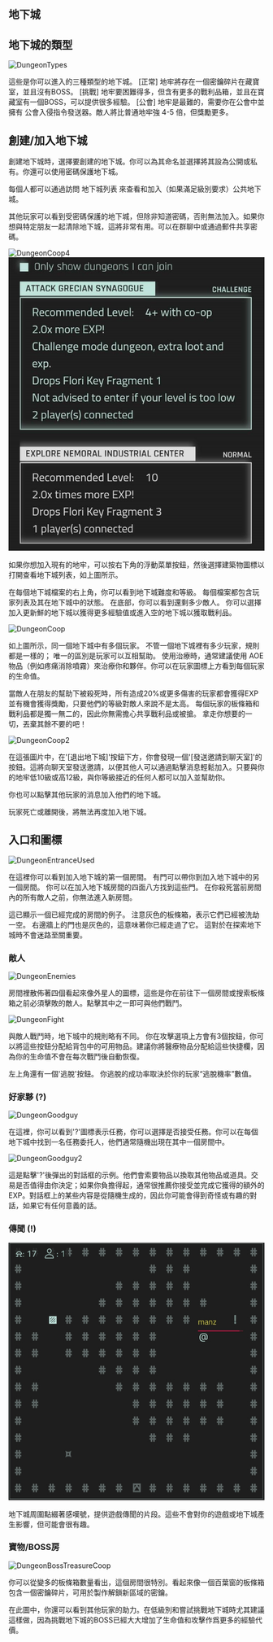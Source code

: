 ## 地下城

## 地下城的類型
  
![DungeonTypes](/resources/mobile-tutorial/DungeonTypes.png)
  
這些是你可以進入的三種類型的地下城。
[正常] 地牢將存在一個密鑰碎片在藏寶室，並且沒有BOSS。 
[挑戰] 地牢要困難得多，但含有更多的戰利品箱，並且在寶藏室有一個BOSS，可以提供很多經驗。 
[公會] 地牢是最難的，需要你在公會中並擁有 公會入侵指令發送器。敵人將比普通地牢強 4-5 倍，但獎勵更多。

## 創建/加入地下城
  
創建地下城時，選擇要創建的地下城。你可以為其命名並選擇將其設為公開或私有。你還可以使用密碼保護地下城。

每個人都可以通過訪問 地下城列表 來查看和加入（如果滿足級別要求）公共地下城。 

其他玩家可以看到受密碼保護的地下城，但除非知道密碼，否則無法加入。如果你想與特定朋友一起清除地下城，這將非常有用。可以在群聊中或通過郵件共享密碼。

![DungeonCoop4](/resources/mobile-tutorial/DungeonCoop4.png)
![DungeonCoop3](/resources/mobile-tutorial/DungeonCoop3.png)

如果你想加入現有的地牢，可以按右下角的浮動菜單按鈕，然後選擇建築物圖標以打開查看地下城列表，如上圖所示。

在每個地下城檔案的右上角，你可以看到地下城難度和等級。   每個檔案都包含玩家列表及其在地下城中的狀態。 在底部，你可以看到還剩多少敵人。 你可以選擇加入更新鮮的地下城以獲得更多經驗值或進入空的地下城以獲取戰利品。
 
![DungeonCoop](/resources/mobile-tutorial/DungeonCoop.png)
  
如上圖所示，同一個地下城中有多個玩家。 不管一個地下城裡有多少玩家，規則都是一樣的； 唯一的區別是玩家可以互相幫助。 使用治療時，通常建議使用 AOE 物品（例如疼痛消除噴霧）來治療你和夥伴。你可以在玩家圖標上方看到每個玩家的生命值。  

當敵人在朋友的幫助下被殺死時，所有造成20%或更多傷害的玩家都會獲得EXP並有機會獲得獎勵，只要他們的等級對敵人來說不是太高。 每個玩家的板條箱和戰利品都是獨一無二的，因此你無需擔心共享戰利品或被搶。 拿走你想要的一切，丟棄其餘不要的吧！

![DungeonCoop2](/resources/mobile-tutorial/DungeonCoop2.png)

在這張圖片中，在'[退出地下城]'按鈕下方，你會發現一個'[發送邀請到聊天室]'的按鈕。這將向聊天室發送邀請，以便其他人可以通過點擊消息輕鬆加入。只要與你的地牢低10級或高12級，與你等級接近的任何人都可以加入並幫助你。

你也可以點擊其他玩家的消息加入他們的地下城。

玩家死亡或離開後，將無法再度加入地下城。
  
## 入口和圖標
  
![DungeonEntranceUsed](/resources/mobile-tutorial/DungeonEntranceUsed.png)
  
在這裡你可以看到加入地下城的第一個房間。 有門可以帶你到加入地下城中的另一個房間。 你可以在加入地下城房間的四面八方找到這些門。 在你殺死當前房間內的所有敵人之前，你無法進入新房間。

這已顯示一個已經完成的房間的例子。 注意灰色的板條箱，表示它們已經被洗劫一空。 右邊牆上的門也是灰色的，這意味著你已經走過了它。 這對於在探索地下城時不會迷路至關重要。 

### 敵人
  
![DungeonEnemies](/resources/mobile-tutorial/DungeonEnemies.png)
  
房間裡散佈著四個看起來像外星人的圖標，這些是你在前往下一個房間或搜索板條箱之前必須擊敗的敵人。點擊其中之一即可與他們戰鬥。
  
![DungeonFight](/resources/mobile-tutorial/DungeonFight.png)
  
與敵人戰鬥時，地下城中的規則略有不同。 你在攻擊選項上方會有3個按鈕，你可以將這些按鈕分配給背包中的可用物品。建議你將醫療物品分配給這些快捷欄，因為你的生命值不會在每次戰鬥後自動恢復。

左上角還有一個'逃脫'按鈕。 你逃脫的成功率取決於你的玩家“逃脫機率”數值。  
 
### 好家夥 (?)
  
![DungeonGoodguy](/resources/mobile-tutorial/DungeonGoodguy.png)
  
在這裡，你可以看到'?'圖標表示任務，你可以選擇是否接受任務。你可以在每個地下城中找到一名任務委托人，他們通常隨機出現在其中一個房間中。
  
![DungeonGoodguy2](/resources/mobile-tutorial/DungeonGoodguy2.png)
  
這是點擊'?'後彈出的對話框的示例。他們會索要物品以換取其他物品或道具。交易是否值得由你決定；如果你負擔得起，通常很推薦你接受並完成它獲得的額外的EXP。對話框上的某些内容是從隨機生成的，因此你可能會得到奇怪或有趣的對話，如果它有任何意義的話。

### 傳聞 (!)

![DungeonLoreguy](/resources/mobile-tutorial/DungeonLoreguy.png)

地下城周圍點綴著感嘆號，提供遊戲傳聞的片段。這些不會對你的遊戲或地下城產生影響，但可能會很有趣。

### 寶物/BOSS房
  
![DungeonBossTreasureCoop](/resources/mobile-tutorial/DungeonBossTreasureCoop.png)
  
你可以從變多的板條箱數量看出，這個房間很特別。看起來像一個百葉窗的板條箱包含一個密鑰碎片，可用於製作解鎖新區域的密鑰。

在此圖中，你還可以看到其他玩家的助力。在低級別和嘗試挑戰地下城時尤其建議這樣做，因為挑戰地下城的BOSS已經大大增加了生命值和攻擊作爲更多的經驗代價。
